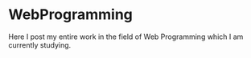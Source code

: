 # WebProgramming
Here I post my entire work in the field of Web Programming which I am currently studying.
